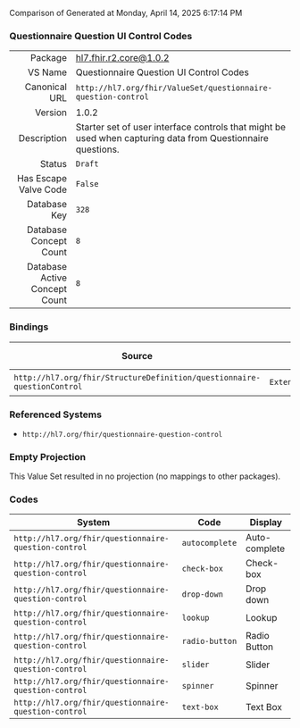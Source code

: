 Comparison of 
Generated at Monday, April 14, 2025 6:17:14 PM

### Questionnaire Question UI Control Codes

|      |     |
| ---: | --- |
| Package | hl7.fhir.r2.core@1.0.2 |
| VS Name | Questionnaire Question UI Control Codes |
| Canonical URL | `http://hl7.org/fhir/ValueSet/questionnaire-question-control` |
| Version | 1.0.2 |
| Description | Starter set of user interface controls that might be used when capturing data from Questionnaire questions. |
| Status | `Draft` |
| Has Escape Valve Code | `False` |
| Database Key | `328` |
| Database Concept Count | `8` |
| Database Active Concept Count | `8` |
### Bindings

| Source | Element | Binding | Strength | Element Short |
| ------ | ------- | ------- | -------- | ------------- |
| `http://hl7.org/fhir/StructureDefinition/questionnaire-questionControl` | `Extension.valueCodeableConcept` | `http://hl7.org/fhir/ValueSet/questionnaire-question-control` | `Extensible` | Value of extension |

### Referenced Systems

* `http://hl7.org/fhir/questionnaire-question-control`
### Empty Projection

This Value Set resulted in no projection (no mappings to other packages).

### Codes

| System | Code | Display |
| ------ | ---- | ------- |
| `http://hl7.org/fhir/questionnaire-question-control` | `autocomplete` | Auto-complete |
| `http://hl7.org/fhir/questionnaire-question-control` | `check-box` | Check-box |
| `http://hl7.org/fhir/questionnaire-question-control` | `drop-down` | Drop down |
| `http://hl7.org/fhir/questionnaire-question-control` | `lookup` | Lookup |
| `http://hl7.org/fhir/questionnaire-question-control` | `radio-button` | Radio Button |
| `http://hl7.org/fhir/questionnaire-question-control` | `slider` | Slider |
| `http://hl7.org/fhir/questionnaire-question-control` | `spinner` | Spinner |
| `http://hl7.org/fhir/questionnaire-question-control` | `text-box` | Text Box |

